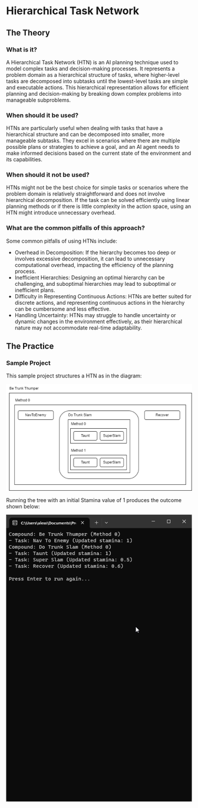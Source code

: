 # Hierarchical Task Network
## The Theory
### What is it?
A Hierarchical Task Network (HTN) is an AI planning technique used to model complex tasks and decision-making processes.
It represents a problem domain as a hierarchical structure of tasks, where higher-level tasks are decomposed into subtasks until the lowest-level tasks are simple and executable actions.
This hierarchical representation allows for efficient planning and decision-making by breaking down complex problems into manageable subproblems.
### When should it be used?
HTNs are particularly useful when dealing with tasks that have a hierarchical structure and can be decomposed into smaller, more manageable subtasks.
They excel in scenarios where there are multiple possible plans or strategies to achieve a goal, and an AI agent needs to make informed decisions based on the current state of the environment and its capabilities.
### When should it not be used?
HTNs might not be the best choice for simple tasks or scenarios where the problem domain is relatively straightforward and does not involve hierarchical decomposition.
If the task can be solved efficiently using linear planning methods or if there is little complexity in the action space, using an HTN might introduce unnecessary overhead.
### What are the common pitfalls of this approach?
Some common pitfalls of using HTNs include:
* Overhead in Decomposition: If the hierarchy becomes too deep or involves excessive decomposition, it can lead to unnecessary computational overhead, impacting the efficiency of the planning process.
* Inefficient Hierarchies: Designing an optimal hierarchy can be challenging, and suboptimal hierarchies may lead to suboptimal or inefficient plans.
* Difficulty in Representing Continuous Actions: HTNs are better suited for discrete actions, and representing continuous actions in the hierarchy can be cumbersome and less effective.
* Handling Uncertainty: HTNs may struggle to handle uncertainty or dynamic changes in the environment effectively, as their hierarchical nature may not accommodate real-time adaptability.
## The Practice
### Sample Project
This sample project structures a HTN as in the diagram:

![](htn.png)

Running the tree with an initial Stamina value of 1 produces the outcome shown below:

![](htn_demo.gif)
